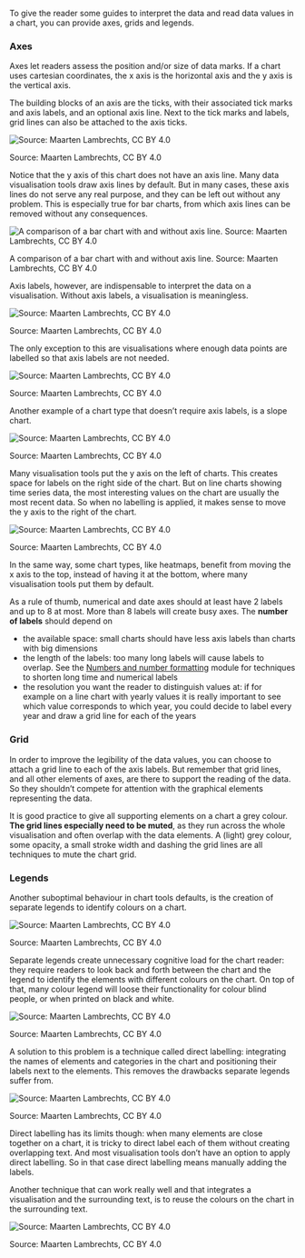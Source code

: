 To give the reader some guides to interpret the data and read data values in a chart, you can provide axes, grids and legends.

### Axes

Axes let readers assess the position and/or size of data marks. If a chart uses cartesian coordinates, the x axis is the horizontal axis and the y axis is the vertical axis.

The building blocks of an axis are the ticks, with their associated tick marks and axis labels, and an optional axis line. Next to the tick marks and labels, grid lines can also be attached to the axis ticks.

![Source: Maarten Lambrechts, CC BY 4.0](Design%20of%20chart%20elements%204102ea0d355c42149d1061e60bfd32a8/axis-grids2x.png)

Source: Maarten Lambrechts, CC BY 4.0

Notice that the y axis of this chart does not have an axis line. Many data visualisation tools draw axis lines by default. But in many cases, these axis lines do not serve any real purpose, and they can be left out without any problem. This is especially true for bar charts, from which axis lines can be removed without any consequences.

![A comparison of a bar chart with and without axis line. Source: Maarten Lambrechts, CC BY 4.0](Design%20of%20chart%20elements%204102ea0d355c42149d1061e60bfd32a8/bars-axis-line.gif)

A comparison of a bar chart with and without axis line. Source: Maarten Lambrechts, CC BY 4.0

Axis labels, however, are indispensable to interpret the data on a visualisation. Without axis labels, a visualisation is meaningless.

![Source: Maarten Lambrechts, CC BY 4.0](Design%20of%20chart%20elements%204102ea0d355c42149d1061e60bfd32a8/bars-no-labels2x-100.jpg)

Source: Maarten Lambrechts, CC BY 4.0

The only exception to this are visualisations where enough data points are labelled so that axis labels are not needed.

![Source: Maarten Lambrechts, CC BY 4.0](Design%20of%20chart%20elements%204102ea0d355c42149d1061e60bfd32a8/bars-data-labels2x-100.jpg)

Source: Maarten Lambrechts, CC BY 4.0

Another example of a chart type that doesn’t require axis labels, is a slope chart.

![Source: Maarten Lambrechts, CC BY 4.0](Design%20of%20chart%20elements%204102ea0d355c42149d1061e60bfd32a8/slopechart2x.png)

Source: Maarten Lambrechts, CC BY 4.0

Many visualisation tools put the y axis on the left of charts. This creates space for labels on the right side of the chart. But on line charts showing time series data, the most interesting values on the chart are usually the most recent data. So when no labelling is applied, it makes sense to move the y axis to the right of the chart.

![Source: Maarten Lambrechts, CC BY 4.0](Design%20of%20chart%20elements%204102ea0d355c42149d1061e60bfd32a8/axis-right2x.png)

Source: Maarten Lambrechts, CC BY 4.0

In the same way, some chart types, like heatmaps, benefit from moving the x axis to the top, instead of having it at the bottom, where many visualisation tools put them by default.

As a rule of thumb, numerical and date axes should at least have 2 labels and up to 8 at most. More than 8 labels will create busy axes. The **number of labels** should depend on

- the available space: small charts should have less axis labels than charts with big dimensions
- the length of the labels: too many long labels will cause labels to overlap. See the [Numbers and number formatting](Numbers%20and%20number%20formatting%2038f6da07bd394d2db4c79e3b8c2a53e3.md) module for techniques to shorten long time and numerical labels
- the resolution you want the reader to distinguish values at: if for example on a line chart with yearly values it is really important to see which value corresponds to which year, you could decide to label every year and draw a grid line for each of the years

### Grid

In order to improve the legibility of the data values, you can choose to attach a grid line to each of the axis labels. But remember that grid lines, and all other elements of axes, are there to support the reading of the data. So they shouldn’t compete for attention with the graphical elements representing the data.

It is good practice to give all supporting elements on a chart a grey colour. **The grid lines especially need to be muted**, as they run across the whole visualisation and often overlap with the data elements. A (light) grey colour, some opacity, a small stroke width and dashing the grid lines are all techniques to mute the chart grid.

### Legends

Another suboptimal behaviour in chart tools defaults, is the creation of separate legends to identify colours on a chart.

![Source: Maarten Lambrechts, CC BY 4.0](Design%20of%20chart%20elements%204102ea0d355c42149d1061e60bfd32a8/anatomy-legend2x.png)

Source: Maarten Lambrechts, CC BY 4.0

Separate legends create unnecessary cognitive load for the chart reader: they require readers to look back and forth between the chart and the legend to identify the elements with different colours on the chart. On top of that, many colour legend will loose their functionality for colour blind people, or when printed on black and white.

![Source: Maarten Lambrechts, CC BY 4.0](Design%20of%20chart%20elements%204102ea0d355c42149d1061e60bfd32a8/legend-black-white.png)

Source: Maarten Lambrechts, CC BY 4.0

A solution to this problem is a technique called direct labelling: integrating the names of elements and categories in the chart and positioning their labels next to the elements. This removes the drawbacks separate legends suffer from.

![Source: Maarten Lambrechts, CC BY 4.0](Design%20of%20chart%20elements%204102ea0d355c42149d1061e60bfd32a8/eu272x.png)

Source: Maarten Lambrechts, CC BY 4.0

Direct labelling has its limits though: when many elements are close together on a chart, it is tricky to direct label each of them without creating overlapping text. And most visualisation tools don’t have an option to apply direct labelling. So in that case direct labelling means manually adding the labels.

Another technique that can work really well and that integrates a visualisation and the surrounding text, is to reuse the colours on the chart in the surrounding text.

![Source: Maarten Lambrechts, CC BY 4.0](Design%20of%20chart%20elements%204102ea0d355c42149d1061e60bfd32a8/anatomy-text-labels2x.png)

Source: Maarten Lambrechts, CC BY 4.0